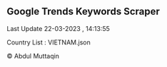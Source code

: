 

## Google Trends Keywords Scraper 
 
Last Update 22-03-2023 , 14:13:55

Country List :
VIETNAM.json



© Abdul Muttaqin 
